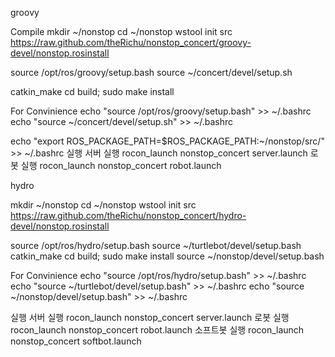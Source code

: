 groovy

Compile
mkdir ~/nonstop
cd ~/nonstop
wstool init src https://raw.github.com/theRichu/nonstop_concert/groovy-devel/nonstop.rosinstall

source /opt/ros/groovy/setup.bash
source ~/concert/devel/setup.sh

catkin_make
cd build; sudo make install


For Convinience
echo "source /opt/ros/groovy/setup.bash" >> ~/.bashrc
echo "source ~/concert/devel/setup.sh" >> ~/.bashrc

echo "export ROS_PACKAGE_PATH=$ROS_PACKAGE_PATH:~/nonstop/src/" >> ~/.bashrc
실행
서버 실행
rocon_launch nonstop_concert server.launch
로봇 실행
rocon_launch nonstop_concert robot.launch


hydro

mkdir ~/nonstop
cd ~/nonstop
wstool init src https://raw.github.com/theRichu/nonstop_concert/hydro-devel/nonstop.rosinstall

source /opt/ros/hydro/setup.bash
source ~/turtlebot/devel/setup.bash
catkin_make
cd build; sudo make install
source ~/nonstop/devel/setup.bash

For Convinience
echo "source /opt/ros/hydro/setup.bash" >> ~/.bashrc
echo "source ~/turtlebot/devel/setup.bash" >> ~/.bashrc
echo "source ~/nonstop/devel/setup.bash" >> ~/.bashrc

실행
서버 실행
rocon_launch nonstop_concert server.launch
로봇 실행
rocon_launch nonstop_concert robot.launch
소프트봇 실행
rocon_launch nonstop_concert softbot.launch

